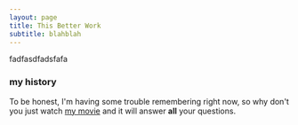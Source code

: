 ```yaml
---
layout: page
title: This Better Work
subtitle: blahblah
---
```


fadfasdfadsfafa

### my history

To be honest, I'm having some trouble remembering right now, so why don't you just watch [my movie](http://en.wikipedia.org/wiki/The_Princess_Bride_%28film%29) and it will answer **all** your questions.
